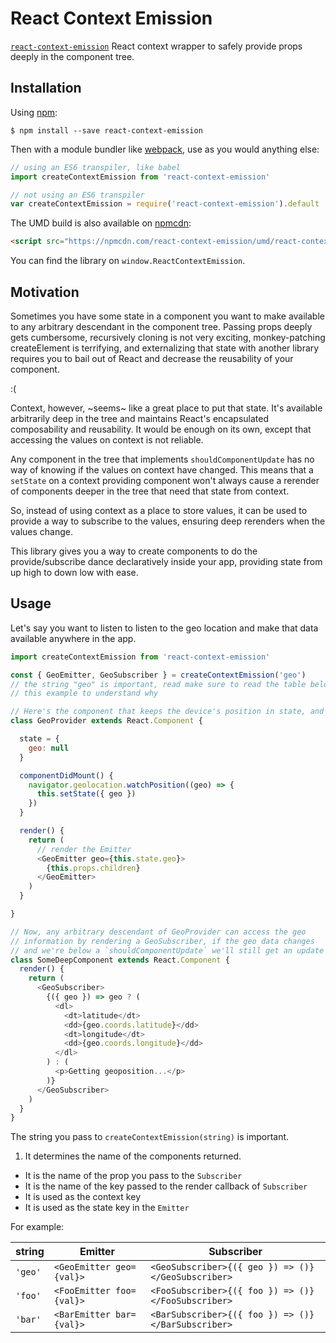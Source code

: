 # React Context Emission

[npm-badge]: https://img.shields.io/npm/v/react-context-emission.svg?style=flat-square
[npm]: https://www.npmjs.com/package/react-context-emission

[`react-context-emission`](https://www.npmjs.com/package/react-context-emission) React context wrapper to safely provide props deeply in the component tree.

## Installation

Using [npm](https://www.npmjs.com/):

    $ npm install --save react-context-emission

Then with a module bundler like [webpack](https://webpack.github.io/), use as you would anything else:

```js
// using an ES6 transpiler, like babel
import createContextEmission from 'react-context-emission'

// not using an ES6 transpiler
var createContextEmission = require('react-context-emission').default
```

The UMD build is also available on [npmcdn](https://npmcdn.com):

```html
<script src="https://npmcdn.com/react-context-emission/umd/react-context-emission.min.js"></script>
```

You can find the library on `window.ReactContextEmission`.

## Motivation

Sometimes you have some state in a component you want to make available
to any arbitrary descendant in the component tree. Passing props deeply
gets cumbersome, recursively cloning is not very exciting,
monkey-patching createElement is terrifying, and externalizing that
state with another library requires you to bail out of React and
decrease the reusability of your component.

:(

Context, however, ~seems~ like a great place to put that state. It's
available arbitrarily deep in the tree and maintains React's
encapsulated composability and reusability. It would be enough on its
own, except that accessing the values on context is not reliable.

Any component in the tree that implements `shouldComponentUpdate` has no
way of knowing if the values on context have changed. This means that a
`setState` on a context providing component won't always cause a
rerender of components deeper in the tree that need that state from
context.

So, instead of using context as a place to store values, it can be used
to provide a way to subscribe to the values, ensuring deep rerenders
when the values change.

This library gives you a way to create components to do the
provide/subscribe dance declaratively inside your app, providing state
from up high to down low with ease.

## Usage

Let's say you want to listen to listen to the geo location and make that
data available anywhere in the app.

```js
import createContextEmission from 'react-context-emission'

const { GeoEmitter, GeoSubscriber } = createContextEmission('geo')
// the string "geo" is important, read make sure to read the table below
// this example to understand why

// Here's the component that keeps the device's position in state, and
class GeoProvider extends React.Component {

  state = {
    geo: null
  }

  componentDidMount() {
    navigator.geolocation.watchPosition((geo) => {
      this.setState({ geo })
    })
  }

  render() {
    return (
      // render the Emitter
      <GeoEmitter geo={this.state.geo}>
        {this.props.children}
      </GeoEmitter>
    )
  }

}

// Now, any arbitrary descendant of GeoProvider can access the geo
// information by rendering a GeoSubscriber, if the geo data changes
// and we're below a `shouldComponentUpdate` we'll still get an update
class SomeDeepComponent extends React.Component {
  render() {
    return (
      <GeoSubscriber>
        {({ geo }) => geo ? (
          <dl>
            <dt>latitude</dt>
            <dd>{geo.coords.latitude}</dd>
            <dt>longitude</dt>
            <dd>{geo.coords.longitude}</dd>
          </dl>
        ) : (
          <p>Getting geoposition...</p>
        )}
      </GeoSubscriber>
    )
  }
}
```

The string you pass to `createContextEmission(string)` is important.

1. It determines the name of the components returned.
- It is the name of the prop you pass to the `Subscriber`
- It is the name of the key passed to the render callback of
  `Subscriber`
- It is used as the context key
- It is used as the state key in the `Emitter`

For example:

string | Emitter | Subscriber
-------|-----------------|-----------
`'geo'` | `<GeoEmitter geo={val}>` | `<GeoSubscriber>{({ geo }) => ()}</GeoSubscriber>`
`'foo'` | `<FooEmitter foo={val}>` | `<FooSubscriber>{({ foo }) => ()}</FooSubscriber>`
`'bar'` | `<BarEmitter bar={val}>` | `<BarSubscriber>{({ foo }) => ()}</BarSubscriber>`

